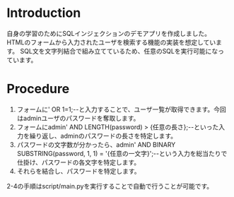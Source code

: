 # Introduction
自身の学習のためにSQLインジェクションのデモアプリを作成しました。
HTMLのフォームから入力されたユーザを検索する機能の実装を想定しています。
SQL文を文字列結合で組み立てているため、任意のSQLを実行可能になっています。


# Procedure
1. フォームに' OR 1=1;--と入力することで、ユーザ一覧が取得できます。今回はadminユーザのパスワードを奪取します。
2. フォームにadmin' AND LENGTH(password) > {任意の長さ};--といった入力を繰り返し、adminのパスワードの長さを特定します。
3. パスワードの文字数が分かったら、admin' AND BINARY SUBSTRING(password, 1, 1) = '{任意の一文字}';--という入力を総当たりで仕掛け、パスワードの各文字を特定します。
4. それらを結合し、パスワードを特定します。

2-4の手順はscript/main.pyを実行することで自動で行うことが可能です。
